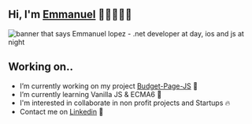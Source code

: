 ## Hi, I'm [Emmanuel](https://manelpz.github.io) 👋🏻👨🏻‍💻
<img src="https://github.com/manelpz/manelpz/blob/master/Image/1.png" alt="banner that says Emmanuel lopez - .net developer at day, ios and js at night">

## Working on.. 

- I’m currently working on my project [Budget-Page-JS](https://github.com/manelpz/Budget-Page-JS) 🔨
- I’m currently learning Vanilla JS & ECMA6 📕 
- I'm interested in collaborate in non profit projects and Startups 🔥 
- Contact me on [Linkedin](https://www.linkedin.com/in/manelpz/) 💬 






